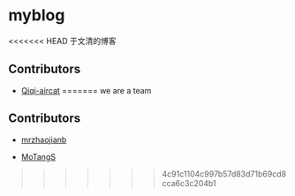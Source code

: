 # myblog

<<<<<<< HEAD
于文清的博客
## Contributors
* [Qiqi-aircat](https://github.com/Qiqi-aircat)
=======
we are a team

## Contributors

* [mrzhaojianb](https://github.com/mrzhaojianb/)

* [MoTangS](https://github.com/MoTangS)


>>>>>>> 4c91c1104c997b57d83d71b69cd8cca6c3c204b1
